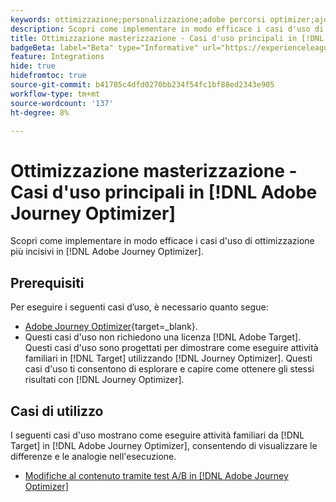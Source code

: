```yaml
---
keywords: ottimizzazione;personalizzazione;adobe percorsi optimizer;ajo;casi d'uso;scenari
description: Scopri come implementare in modo efficace i casi d'uso di ottimizzazione più incisivi in [!DNL Adobe Journey Optimizer].
title: Ottimizzazione masterizzazione - Casi d'uso principali in [!DNL Adobe Journey Optimizer]
badgeBeta: label="Beta" type="Informative" url="https://experienceleague.adobe.com/docs/target/using/introduction/intro.html?lang=it#beta newtab=true" tooltip="Cosa sono le funzioni beta in [!DNL Adobe Target]."
feature: Integrations
hide: true
hidefromtoc: true
source-git-commit: b41785c4dfd0270bb234f54fc1bf88ed2343e905
workflow-type: tm+mt
source-wordcount: '137'
ht-degree: 8%

---
```


# Ottimizzazione masterizzazione - Casi d&#39;uso principali in [!DNL Adobe Journey Optimizer]

Scopri come implementare in modo efficace i casi d&#39;uso di ottimizzazione più incisivi in [!DNL Adobe Journey Optimizer].

## Prerequisiti

Per eseguire i seguenti casi d’uso, è necessario quanto segue:

* [Adobe Journey Optimizer](https://experienceleague.adobe.com/en/docs/journey-optimizer/using/get-started/get-started){target=_blank}.
* Questi casi d&#39;uso non richiedono una licenza [!DNL Adobe Target]. Questi casi d&#39;uso sono progettati per dimostrare come eseguire attività familiari in [!DNL Target] utilizzando [!DNL Journey Optimizer]. Questi casi d&#39;uso ti consentono di esplorare e capire come ottenere gli stessi risultati con [!DNL Journey Optimizer].

## Casi di utilizzo

I seguenti casi d&#39;uso mostrano come eseguire attività familiari da [!DNL Target] in [!DNL Adobe Journey Optimizer], consentendo di visualizzare le differenze e le analogie nell&#39;esecuzione.

* [Modifiche al contenuto tramite test A/B in [!DNL Adobe Journey Optimizer]](/help/main/c-integrating-target-with-mac/ajo/content-change-using-ajo.md)